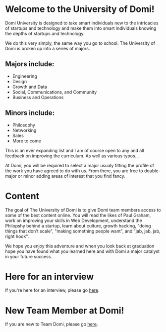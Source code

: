 Welcome to the University of Domi!
====================

Domi University is designed to take smart individuals new to the intricacies of startups and technology and make them into smart
individuals knowing the depths of startups and technology. 

We do this very simply, the same way you go to school. The University of Domi is broken up into a series of majors. 

Majors include:
---------------------

- Engineering
- Design
- Growth and Data
- Social, Communications, and Community
- Business and Operations

Minors include:
---------------------

- Philosophy
- Networking
- Sales
- More to come

This is an ever expanding list and I am of course open to any and all feedback on improving the curriculum. As well as various typos... 

At Domi, you will be required to select a major usualy fitting the profile of the work you have agreed to do with us. From there, you are free to double-major or minor adding areas of interest that you find fancy.

Content
====================

The goal of The University of Domi is to give Domi team members access to some of the best content online. You will read the likes of Paul Graham, work on improving your skills in Web Development, understand the Philopshy behind a startup, learn about culture, growth hacking, "doing things that don't scale", "making something people want", and "jab, jab, jab, right hook". 

We hope you enjoy this adventure and when you look back at graduation hope you have found what you learned here and with Domi a major catalyst in your future success. 



Here for an interview
====================

If you're here for an interview, please go [here](https://github.com/mikeadeleke/university_of_domi/blob/master/interview_prep_work.md).

New Team Member at Domi!
====================

If you are new to Team Domi, please go [here](https://github.com/DomiENG/university_of_domi/blob/master/new_team_member.md). 

